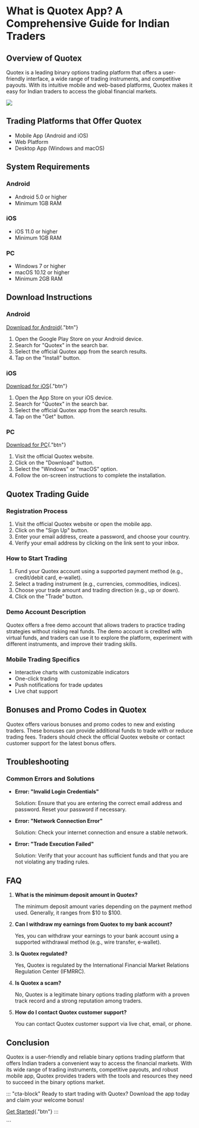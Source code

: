 # What is Quotex App? A Comprehensive Guide for Indian Traders

## Overview of Quotex

Quotex is a leading binary options trading platform that offers a
user-friendly interface, a wide range of trading instruments, and
competitive payouts. With its intuitive mobile and web-based platforms,
Quotex makes it easy for Indian traders to access the global financial
markets.

[![](https://static.quotex.io/files/1_en/300_250.jpg)](https://traff.sbs/brokerqxsignupf)

## Trading Platforms that Offer Quotex

-   Mobile App (Android and iOS)
-   Web Platform
-   Desktop App (Windows and macOS)

## System Requirements

### Android

-   Android 5.0 or higher
-   Minimum 1GB RAM

### iOS

-   iOS 11.0 or higher
-   Minimum 1GB RAM

### PC

-   Windows 7 or higher
-   macOS 10.12 or higher
-   Minimum 2GB RAM

## Download Instructions

### Android

[Download for
Android](\%22https://traff.sbs/quotexonelink\%22){."btn"}

1.  Open the Google Play Store on your Android device.
2.  Search for "Quotex" in the search bar.
3.  Select the official Quotex app from the search results.
4.  Tap on the "Install" button.

### iOS

[Download for
iOS](\%22https://traff.sbs/quotexonelink\%22){."btn"}

1.  Open the App Store on your iOS device.
2.  Search for "Quotex" in the search bar.
3.  Select the official Quotex app from the search results.
4.  Tap on the "Get" button.

### PC

[Download for PC](\%22https://traff.sbs/quotexonelink\%22){."btn"}

1.  Visit the official Quotex website.
2.  Click on the "Download" button.
3.  Select the "Windows" or "macOS" option.
4.  Follow the on-screen instructions to complete the installation.

## Quotex Trading Guide

### Registration Process

1.  Visit the official Quotex website or open the mobile app.
2.  Click on the "Sign Up" button.
3.  Enter your email address, create a password, and choose your
    country.
4.  Verify your email address by clicking on the link sent to your
    inbox.

### How to Start Trading

1.  Fund your Quotex account using a supported payment method (e.g.,
    credit/debit card, e-wallet).
2.  Select a trading instrument (e.g., currencies, commodities,
    indices).
3.  Choose your trade amount and trading direction (e.g., up or down).
4.  Click on the "Trade" button.

### Demo Account Description

Quotex offers a free demo account that allows traders to practice
trading strategies without risking real funds. The demo account is
credited with virtual funds, and traders can use it to explore the
platform, experiment with different instruments, and improve their
trading skills.

### Mobile Trading Specifics

-   Interactive charts with customizable indicators
-   One-click trading
-   Push notifications for trade updates
-   Live chat support

## Bonuses and Promo Codes in Quotex

Quotex offers various bonuses and promo codes to new and existing
traders. These bonuses can provide additional funds to trade with or
reduce trading fees. Traders should check the official Quotex website or
contact customer support for the latest bonus offers.

## Troubleshooting

### Common Errors and Solutions

-   **Error: "Invalid Login Credentials"**

    Solution: Ensure that you are entering the correct email address and
    password. Reset your password if necessary.

-   **Error: "Network Connection Error"**

    Solution: Check your internet connection and ensure a stable
    network.

-   **Error: "Trade Execution Failed"**

    Solution: Verify that your account has sufficient funds and that you
    are not violating any trading rules.

## FAQ

1.  **What is the minimum deposit amount in Quotex?**

    The minimum deposit amount varies depending on the payment method
    used. Generally, it ranges from \$10 to \$100.

2.  **Can I withdraw my earnings from Quotex to my bank account?**

    Yes, you can withdraw your earnings to your bank account using a
    supported withdrawal method (e.g., wire transfer, e-wallet).

3.  **Is Quotex regulated?**

    Yes, Quotex is regulated by the International Financial Market
    Relations Regulation Center (IFMRRC).

4.  **Is Quotex a scam?**

    No, Quotex is a legitimate binary options trading platform with a
    proven track record and a strong reputation among traders.

5.  **How do I contact Quotex customer support?**

    You can contact Quotex customer support via live chat, email, or
    phone.

## Conclusion

Quotex is a user-friendly and reliable binary options trading platform
that offers Indian traders a convenient way to access the financial
markets. With its wide range of trading instruments, competitive
payouts, and robust mobile app, Quotex provides traders with the tools
and resources they need to succeed in the binary options market.

::: \"cta-block\"
Ready to start trading with Quotex? Download the app today and claim
your welcome bonus!

[Get Started](\%22https://traff.sbs/quotexonelink\%22){."btn"}
:::

\`\`\`

